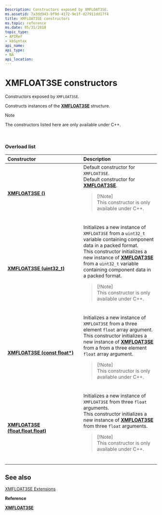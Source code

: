 ```yaml
---
Description: Constructors exposed by XMFLOAT3SE.
ms.assetid: 7a3dd943-9f9d-4172-9e1f-d27911dd17f4
title: XMFLOAT3SE constructors
ms.topic: reference
ms.date: 05/31/2018
topic_type: 
- APIRef
- kbSyntax
api_name: 
api_type: 
- NA
api_location: 
---
```


# XMFLOAT3SE constructors

Constructors exposed by `XMFLOAT3SE`.

Constructs instances of the [**XMFLOAT3SE**](/windows/win32/api/directxpackedvector/ns-directxpackedvector-xmfloat3se) structure.

> [!Note]  
> The constructors listed here are only available under C++.

 

### Overload list



<table>
<colgroup>
<col style="width: 50%" />
<col style="width: 50%" />
</colgroup>
<thead>
<tr class="header">
<th style="text-align: left;">Constructor</th>
<th style="text-align: left;">Description</th>
</tr>
</thead>
<tbody>
<tr class="odd">
<td style="text-align: left;"><a href="/windows/desktop/api/directxpackedvector/nf-directxpackedvector-xmfloat3se-xmfloat3se(constfloat)"><strong>XMFLOAT3SE ()</strong></a></td>
<td style="text-align: left;">Default constructor for <code>XMFLOAT3SE</code>.<br/> Default constructor for <a href="/windows/desktop/api/directxpackedvector/ns-directxpackedvector-xmfloat3se"><strong>XMFLOAT3SE</strong></a>.<br/>
<blockquote>
[!Note]<br />
This constructor is only available under C++.
</blockquote>
<br/></td>
</tr>
<tr class="even">
<td style="text-align: left;"><a href="/windows/desktop/api/directxpackedvector/nf-directxpackedvector-xmfloat3se-xmfloat3se(uint32_t)"><strong>XMFLOAT3SE (uint32_t)</strong></a></td>
<td style="text-align: left;">Initializes a new instance of <code>XMFLOAT3SE</code> from a <code>uint32_t</code> variable containing component data in a packed format.<br/> This constructor initializes a new instance of <a href="/windows/desktop/api/directxpackedvector/ns-directxpackedvector-xmfloat3se"><strong>XMFLOAT3SE</strong></a> from a <code>uint32_t</code> variable containing component data in a packed format.<br/>
<blockquote>
[!Note]<br />
This constructor is only available under C++.
</blockquote>
<br/></td>
</tr>
<tr class="odd">
<td style="text-align: left;"><a href="/windows/desktop/api/directxpackedvector/nf-directxpackedvector-xmfloat3se-xmfloat3se(constfloat)"><strong>XMFLOAT3SE (const float*)</strong></a></td>
<td style="text-align: left;">Initializes a new instance of <code>XMFLOAT3SE</code> from a three element <code>float</code> array argument. <br/> This constructor initializes a new instance of <a href="/windows/desktop/api/directxpackedvector/ns-directxpackedvector-xmfloat3se"><strong>XMFLOAT3SE</strong></a> from a from a three element <code>float</code> array argument. <br/>
<blockquote>
[!Note]<br />
This constructor is only available under C++.
</blockquote>
<br/></td>
</tr>
<tr class="even">
<td style="text-align: left;"><a href="/windows/desktop/api/directxpackedvector/nf-directxpackedvector-xmfloat3se-xmfloat3se(float_float_float)"><strong>XMFLOAT3SE (float,float,float)</strong></a></td>
<td style="text-align: left;">Initializes a new instance of <code>XMFLOAT3SE</code> from three <code>float</code> arguments.<br/> This constructor initializes a new instance of <a href="/windows/desktop/api/directxpackedvector/ns-directxpackedvector-xmfloat3se"><strong>XMFLOAT3SE</strong></a> from three <code>float</code> arguments.<br/>
<blockquote>
[!Note]<br />
This constructor is only available under C++.
</blockquote>
<br/></td>
</tr>
</tbody>
</table>



## See also

<dl> <dt>

[XMFLOAT3SE Extensions](ovw-xmfloat3se-extensions.md)
</dt> <dt>

**Reference**
</dt> <dt>

[**XMFLOAT3SE**](/windows/win32/api/directxpackedvector/ns-directxpackedvector-xmfloat3se)
</dt> </dl>

 

 